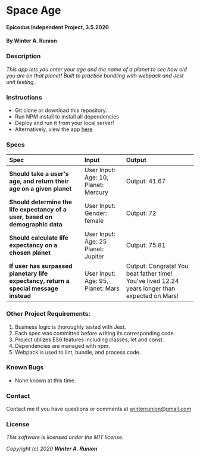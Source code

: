 # Space Age

#### Epicodus Independent Project, 3.5.2020

#### By **Winter A. Runion**

### Description
_This app lets you enter your age and the name of a planet to see how old you are on that planet! Built to practice bundling with webpack and Jest unit testing._ 

### Instructions

* Git clone or download this repository.
* Run NPM install to install all dependencies
* Deploy and run it from your local server!
* Alternatively, view the app [here](https://wrunion.github.io/tdd-in-space-e20/)

### Specs
| Spec | Input | Output |
| :-------------     | :------------- | :------------- |
| **Should take a user's age, and return their age on a given planet**  | User Input: Age: 10, Planet: Mercury | Output: 41.67 |
| **Should determine the life expectancy of a user, based on demographic data**  | User Input: Gender: female | Output: 72 |
| **Should calculate life expectancy on a chosen planet**  | User Input: Age: 25 Planet: Jupiter | Output: 75.81 |
| **If user has surpassed planetary life expectancy, return a special message instead**  | User Input: Age: 95, Planet: Mars | Output: Congrats! You beat father time! You've lived 12.24 years longer than expected on Mars! 

### Other Project Requirements: 
1. Business logic is thoroughly tested with Jest.
2. Each spec was committed before writing its corresponding code.
3. Project utilizes ES6 features including classes, let and const.
4. Dependencies are managed with npm.
5. Webpack is used to lint, bundle, and process code.


### Known Bugs
* None known at this time.

### Contact

Contact me if you have questions or comments at winterrunion@gmail.com

### License
_This software is licensed under the MIT license._

_Copyright (c) 2020 **Winter A. Runion**_